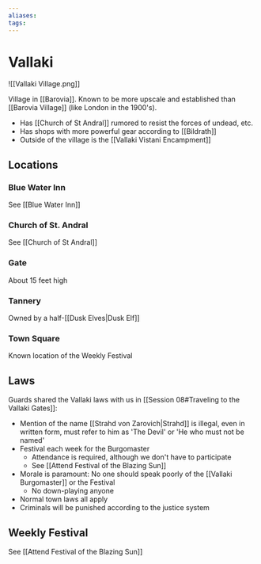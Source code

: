 ```yaml
---
aliases: 
tags: 
---
```


# Vallaki

![[Vallaki Village.png]]

Village in [[Barovia]]. Known to be more upscale and established than [[Barovia Village]] (like London in the 1900's).

- Has [[Church of St Andral]] rumored to resist the forces of undead, etc.
- Has shops with more powerful gear according to [[Bildrath]]
- Outside of the village is the [[Vallaki Vistani Encampment]]

## Locations

### Blue Water Inn 

See [[Blue Water Inn]]

### Church of St. Andral

See [[Church of St Andral]]

### Gate

About 15 feet high

### Tannery

Owned by a half-[[Dusk Elves|Dusk Elf]]

### Town Square

Known location of the Weekly Festival

## Laws

Guards shared the Vallaki laws with us in [[Session 08#Traveling to the Vallaki Gates]]:

- Mention of the name [[Strahd von Zarovich|Strahd]] is illegal, even in written form, must refer to him as 'The Devil' or 'He who must not be named'
- Festival each week for the Burgomaster
	- Attendance is required, although we don't have to participate
	- See [[Attend Festival of the Blazing Sun]]
- Morale is paramount: No one should speak poorly of the [[Vallaki Burgomaster]] or the Festival
	- No down-playing anyone
- Normal town laws all apply
- Criminals will be punished according to the justice system

## Weekly Festival

See [[Attend Festival of the Blazing Sun]]